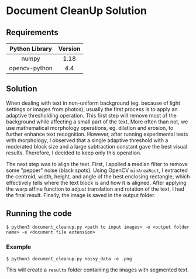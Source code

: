 # Document CleanUp Solution

## Requirements

| Python Library | Version |
| :---: | :---: |
| numpy | 1.18 |
| opencv-python | 4.4 |

## Solution

When dealing with text in non-uniform background (eg. because of light settings or images from photos), usually the first process is to apply an adaptive thresholding operation.
This first step will remove most of the background while affecting a small part of the text.
More often than not, we use mathematical morphology operations, eg. dilation and erosion, to further enhance text recognition.
However, after running experimental tests with morphology, I observed that a single adaptive threshold with a moderated block size and a large subtraction constant gave the best visual results.
Therefore, I decided to keep only this operation.

The next step was to align the text. 
First, I applied a median filter to remove some "pepper" noise (black spots).
Using OpenCV `minAreaRect`, I extracted the centroid, width, height, and angle of the best enclosing rectangle, which effectively tells where the text block is and how it is aligned.
After applying the warp affine function to adjust translation and rotation of the text, I had the final result.
Finally, the image is saved in the output folder.

## Running the code

```
$ python3 document_cleanup.py <path to input images> -o <output folder name> -e <document file extension>
```

### Example

```$ python3 document_cleanup.py noisy_data -e .png```

This will create a `results` folder containing the images with segmented text.
